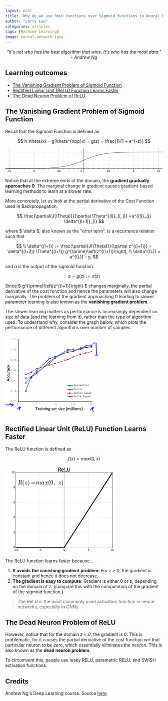 ```yaml
---
layout: post
title: "Why do we use ReLU functions over Sigmoid functions in Neural Networks?"
author: "Larry Law"
categories: articles
tags: [Machine Learning]
image: neural-network.jpeg
---
```

<div align="center">
    <i>"It's not who has the best algorithm that wins. It's who has the most data." - Andrew Ng</i>
</div>

<!-- omit in toc -->
## Learning outcomes
- [The Vanishing Gradient Problem of Sigmoid Function](#the-vanishing-gradient-problem-of-sigmoid-function)
- [Rectified Linear Unit (ReLU) Function Learns Faster](#rectified-linear-unit-relu-function-learns-faster)
- [The Dead Neuron Problem of ReLU](#the-dead-neuron-problem-of-relu)

## The Vanishing Gradient Problem of Sigmoid Function
Recall that the Sigmoid Function is defined as:

$$
h_\theta(x) = g(\theta^{\top}x) = g(z) = \frac{1}{1 + e^{-z}}
$$

![Sigmoid Function](/assets/img/2020-1-1-relu-vs-sigmoid/logistic.jpg)

Notice that at the extreme ends of the domain, the **gradient gradually approaches 0**. The marginal change in gradient causes gradient-based learning methods to learn at a slower rate. 

More concretely, let us look at the partial derivative of the Cost Function used in Backpropagation.

$$
\frac{\partial{J(\Theta)}}{\partial \Theta^{(l)}_{i, j}} =a^{(l)}_{j} \delta^{(l+1)}_{i}
$$

where \$ \delta \$, also known as the "error term", is a recurrence relation such that

$$
\\ \delta^{(l+1)} := \frac{\partial{J(\Theta)}}{\partial z^{(l+1)}} = \delta^{(l+2)} \Theta^{(l+1)} g^{\prime}\left(z^{(l+1)}\right),
\\ \delta^{(L)} = a^{(L)} - y,
$$

and _a_ is the output of the sigmoid function.

$$
a = g(z) := \sigma(z)
$$

Since \$ g^{\prime}\left(z^{(l+1)}\right) \$ changes marginally, the partial derivative of the cost function and hence the parameters will also change marginally. The problem of the gradient approaching 0 leading to slower parameter learning is also known as the **vanishing gradient problem**.

The slower learning matters as performance is increasingly dependent on size of data (and the learning from it), rather than the type of algorithm used. To understand why, consider the graph below, which plots the performance of different algorithms over number of samples.

![Big Data](/assets/img/2020-1-1-relu-vs-sigmoid/big-data.png)

## Rectified Linear Unit (ReLU) Function Learns Faster
The ReLU function is defined as 

$$
f(x) = max(0, x)
$$

![ReLU function](/assets/img/2020-1-1-relu-vs-sigmoid/relu.png)

The ReLU function learns faster because...
1. **It avoids the vanishing gradient problem:** For _z > 0_, the gradient is constant and hence it does not decrease.
2. **The gradient is easy to compute**: Gradient is either 0 or z, depending on the domain of z. (compare this with the computation of the gradient of the sigmoid function.)

> The ReLU is the most commonly used activation function in neural networks, especially in CNNs.

## The Dead Neuron Problem of ReLU

However, notice that for the domain _z < 0_, the gradient is 0. This is problematic, for it causes the partial derivative of the cost function wrt that particular neuron to be zero, which essentially eliminates the neuron. This is also known as the **dead neuron problem.** 

To circumvent this, people use leaky RELU, parametric RELU, and SWISH activation functions.

<!-- omit in toc -->
## Credits
Andrew Ng's Deep Learning course. Source [here](https://www.coursera.org/specializations/deep-learning).
